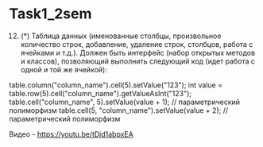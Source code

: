 # Task1_2sem

12. (*) Таблица данных (именованные столбцы, произвольное количество строк, добавление, удаление строк, столбцов, работа с ячейками и т.д.). Должен быть интерфейс (набор открытых методов и классов), позволяющий выполнить следующий код (идет работа с одной и той же ячейкой):

table.column("column_name").cell(5).setValue("123");
int value = table.row(5).cell("column_name").getValueAsInt("123");
table.cell("column_name", 5).setValue(value + 1); // параметрический полиморфизм
table.cell(5, "column_name").setValue(value + 2); // параметрический полиморфизм

Видео - https://youtu.be/tDjd1abpxEA

